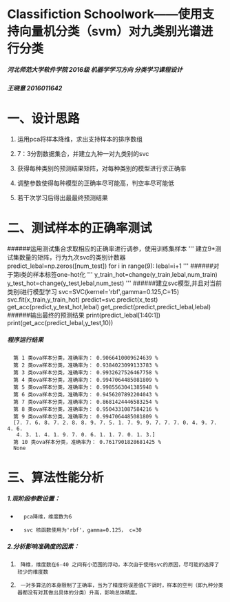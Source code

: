 # Classifiction Schoolwork——使用支持向量机分类（svm）对九类别光谱进行分类
##### 河北师范大学软件学院  2016级 机器学学习方向  分类学习课程设计
#####              王晓意  2016011642
 
 #  一、设计思路


 1. 运用pca将样本降维，求出支持样本的排序数组

 2. 7：3分割数据集合，并建立九种一对九类别的svc

 3. 获得每种类别的预测结果矩阵，对每种类别的模型进行求正确率

 4. 调整参数使得每种模型的正确率尽可能高，判空率尽可能低

 5. 若干次学习后得出最最终预测结果


# 二、测试样本的正确率测试
   
######运用测试集合求取相应的正确率进行调参，使用训练集样本
'''
	建立9*测试集数量的矩阵，行为九次svc的类别计数器
	predict_lebal=np.zeros([num_test])
	for i in range(9):
		lebal=i+1
'''
######对于第i类的样本标签one-hot化
'''
	y_train_hot=change(y_train,lebal,num_train)
	y_test_hot=change(y_test,lebal,num_test)
'''
######建立svc模型,并且对当前类别i进行模型学习
	svc=SVC(kernel='rbf',gamma=0.125,C=15)
	svc.fit(x_train,y_train_hot)
	predict=svc.predict(x_test)
	get_acc(predict,y_test_hot,lebal)
	get_predict(predict,predict_lebal,lebal)
######输出最终的预测结果
	print(predict_lebal[1:40:1])
	print(get_acc(predict_lebal,y_test,10))


##### 程序运行结果
	  第 1 类ova样本分类，准确率为： 0.9066410009624639 %
      第 2 类ova样本分类，准确率为： 0.9384023099133783 %
      第 3 类ova样本分类，准确率为： 0.9932627526467758 %
      第 4 类ova样本分类，准确率为： 0.9947064485081809 %
      第 5 类ova样本分类，准确率为： 0.9985563041385948 %
      第 6 类ova样本分类，准确率为： 0.9456207892204043 %
      第 7 类ova样本分类，准确率为： 0.8681424446583254 %
      第 8 类ova样本分类，准确率为： 0.9504331087584216 %
      第 9 类ova样本分类，准确率为： 0.9947064485081809 %
      [7. 7. 6. 8. 7. 2. 8. 8. 9. 7. 5. 1. 7. 9. 9. 7. 7. 7. 0. 4. 9. 7. 4. 6.
       4. 3. 1. 4. 1. 9. 7. 0. 6. 1. 1. 7. 0. 1. 3.]
      第 10 类ova样本分类，准确率为： 0.7617901828681425 %
      None




# 三、算法性能分析

##### 1.现阶段参数设置：
*       pca降维，维度数为6
*       svc 核函数使用为'rbf'，gamma=0.125， c=30

##### 2.分析影响准确度的因素：
1.      降维，维度数在6-40 之间有小范围的浮动，本次由于使用svc的原因，尽可能的选择了较少的维度数
2.		一对多算法的本身限制了正确率，当为了精度将误差值C下调时，样本的空判（即九种分类器都没有对其做出具体的分类）升高，影响总体精度。
	